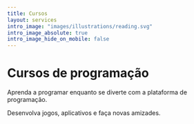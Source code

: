 ```yaml
---
title: Cursos
layout: services
intro_image: "images/illustrations/reading.svg"
intro_image_absolute: true
intro_image_hide_on_mobile: false
---
```


# Cursos de programação

Aprenda a programar enquanto se diverte com a plataforma de programação.

Desenvolva jogos, aplicativos e faça novas amizades.